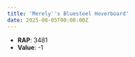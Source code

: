 ```yaml
---
title: 'Merely''s Bluesteel Hoverboard'
date: 2025-08-05T00:00:00Z
---
```

- **RAP**: 3481
- **Value**: -1
